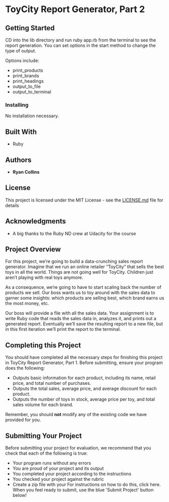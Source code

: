 # ToyCity Report Generator, Part 2

## Getting Started

CD into the lib directory and run ruby app.rb from the terminal to see the report generation.
You can set options in the start method to change the type of output.

Options include:
* print_products
* print_brands
* print_headings
* output_to_file
* output_to_terminal

### Installing

No installation necessary.


## Built With

* Ruby

## Authors

* **Ryan Collins**

## License

This project is licensed under the MIT License - see the [LICENSE.md](LICENSE.md) file for details

## Acknowledgments

* A big thanks to the Ruby ND crew at Udacity for the course

## Project Overview

For this project, we’re going to build a data-crunching sales report generator. Imagine that we run an online retailer “ToyCity” that sells the best toys in all the world. Things are not going well for ToyCity.  Children just aren’t playing with real toys anymore.

As a consequence, we’re going to have to start scaling back the number of products we sell. Our boss wants us to toy around with the sales data to garner some insights: which products are selling best, which brand earns us the most money, etc.

Our boss will provide a file with all the sales data. Your assignment is to write Ruby code that reads the sales data in, analyzes it, and prints out a generated report. Eventually we’ll save the resulting report to a new file, but in this first iteration we’ll print the report to the terminal.  

## Completing this Project

You should have completed all the necessary steps for finishing this project in ToyCity Report Generator, Part 1. Before submitting, ensure your program does the following:

* Outputs basic information for each product, including its name, retail price, and total number of purchases.
* Outputs the total sales, average price, and average discount for each product.
* Outputs the number of toys in stock, average price per toy, and total sales volume for each brand.

Remember, you should **not** modify any of the existing code we have provided for you.

## Submitting Your Project

Before submitting your project for evaluation, we recommend that you check that each of the following is true:

* Your program runs without any errors
* You are proud of your project and its output
* You completed your project according to the instructions
* You checked your project against the rubric
* Create a zip file with your  For instructions on how to do this, click here. When you feel ready to submit, use the blue 'Submit Project' button below!

